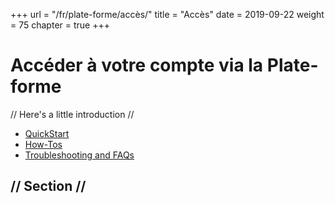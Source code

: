 +++
url = "/fr/plate-forme/accès/"
title = "Accès"
date = 2019-09-22
weight = 75
chapter = true
+++

# Accéder à votre compte via la Plate-forme

// Here's a little introduction //

- [QuickStart]()
- [How-Tos]()
- [Troubleshooting and FAQs]()

## // Section //
